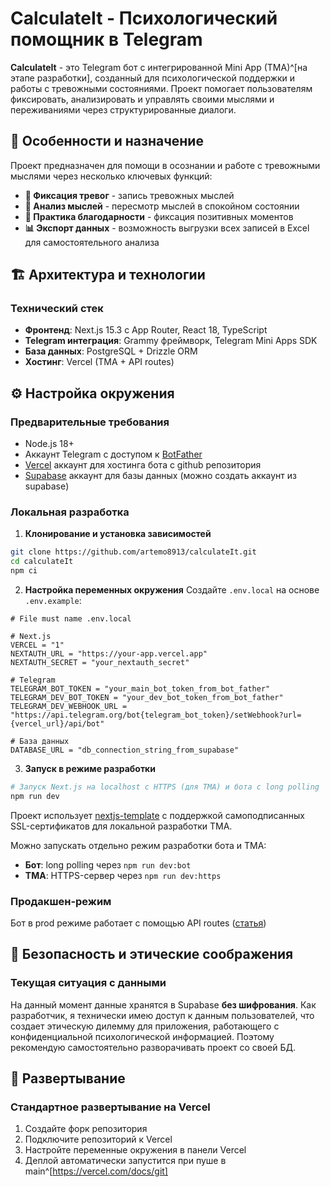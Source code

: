 # CalculateIt - Психологический помощник в Telegram

**CalculateIt** - это Telegram бот с интегрированной Mini App (TMA)^[на этапе разработки], созданный для психологической поддержки и работы с тревожными состояниями. Проект помогает пользователям фиксировать, анализировать и управлять своими мыслями и переживаниями через структурированные диалоги.

## 🧠 Особенности и назначение

Проект предназначен для помощи в осознании и работе с тревожными мыслями через несколько ключевых функций:

- **📝 Фиксация тревог** - запись тревожных мыслей
- **💭 Анализ мыслей** - пересмотр мыслей в спокойном состоянии
- **🙏 Практика благодарности** - фиксация позитивных моментов
- **📊 Экспорт данных** - возможность выгрузки всех записей в Excel для самостоятельного анализа


## 🏗 Архитектура и технологии

### Технический стек
- **Фронтенд**: Next.js 15.3 с App Router, React 18, TypeScript
- **Telegram интеграция**: Grammy фреймворк, Telegram Mini Apps SDK
- **База данных**: PostgreSQL + Drizzle ORM
- **Хостинг**: Vercel (TMA + API routes)

## ⚙️ Настройка окружения

### Предварительные требования
- Node.js 18+
- Аккаунт Telegram с доступом к [BotFather](https://t.me/botfather)
- [Vercel](https://vercel.com) аккаунт для хостинга бота с github репозитория
- [Supabase](https://supabase.com) аккаунт для базы данных (можно создать аккаунт из supabase)

### Локальная разработка

1. **Клонирование и установка зависимостей**
```bash
git clone https://github.com/artemo8913/calculateIt.git
cd calculateIt
npm ci
```

2. **Настройка переменных окружения**
Создайте `.env.local` на основе `.env.example`:

```env
# File must name .env.local

# Next.js
VERCEL = "1"
NEXTAUTH_URL = "https://your-app.vercel.app"
NEXTAUTH_SECRET = "your_nextauth_secret"

# Telegram
TELEGRAM_BOT_TOKEN = "your_main_bot_token_from_bot_father"
TELEGRAM_DEV_BOT_TOKEN = "your_dev_bot_token_from_bot_father"
TELEGRAM_DEV_WEBHOOK_URL = "https://api.telegram.org/bot{telegram_bot_token}/setWebhook?url={vercel_url}/api/bot"

# База данных
DATABASE_URL = "db_connection_string_from_supabase"
```

3. **Запуск в режиме разработки**
```bash
# Запуск Next.js на localhost с HTTPS (для TMA) и бота с long polling
npm run dev
```
Проект использует [nextjs-template](https://github.com/Telegram-Mini-Apps/nextjs-template) с поддержкой самоподписанных SSL-сертификатов для локальной разработки TMA.

Можно запускать отдельно режим разработки бота и TMA:
- **Бот**: long polling через `npm run dev:bot`
- **TMA**: HTTPS-сервер через `npm run dev:https`

### Продакшен-режим

Бот в prod режиме работает с помощью API routes ([статья](https://www.launchfa.st/blog/telegram-nextjs-app-router))

## 🔐 Безопасность и этические соображения

### Текущая ситуация с данными
На данный момент данные хранятся в Supabase **без шифрования**. Как разработчик, я технически имею доступ к данным пользователей, что создает этическую дилемму для приложения, работающего с конфиденциальной психологической информацией. Поэтому рекомендую самостоятельно разворачивать проект со своей БД.

## 🚀 Развертывание

### Стандартное развертывание на Vercel
1. Создайте форк репозитория
2. Подключите репозиторий к Vercel
3. Настройте переменные окружения в панели Vercel
4. Деплой автоматически запустится при пуше в main^[https://vercel.com/docs/git]


